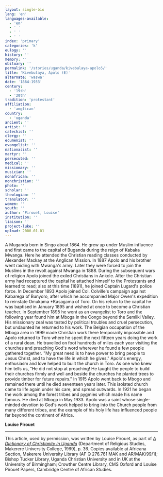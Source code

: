 ```yaml
---
layout: single-bio
lang: 'en'
languages-available:
  - 'en'
  - ' '
  - ' '
  - ' '
index: 'primary'
categories: 'k'
eulogy: ''
history: ''
memory: ''
obituary: ''
permalink: '/stories/uganda/kivebulaya-apolo5/'
title: 'Kivebulaya, Apolo (E)'
alternate: 'waswa'
date: '1864-1933'
century:
  - '19th'
  - '20th'
tradition: 'protestant'
affiliation:
  - 'anglican'
country:
  - 'uganda'
ancient: ''
artist: ''
catechist: ''
clergy: ''
ecumenist: ''
evangelist: ''
nationalist: ''
martyr: ''
persecuted: ''
medical: ''
missionary: ''
musician: ''
nonafrican: ''
nonchristian: ''
photo: ''
scholar: ''
theologian: ''
translator: ''
women: ''
youth: ''
author: 'Pirouet, Louise'
institution: ''
liaison: ''
project-luke: ''
upload: 2000-01-01
---
```




A Muganda born in Singo about 1864. He grew up under Muslim influence and first came to the capital of Buganda during the reign of Kabaka Mwanga. Here he attended the Christian reading classes conducted by Alexander Mackay at the Anglican Mission. In 1887 Apolo and his brother went raiding with Mwanga's army. Later they were forced to join the Muslims in the revolt against Mwanga in 1888. During the subsequent wars of religion Apolo joined the exiled Christians in Ankole. After the Christian army had recaptured the capital he attached himself to the Protestants and learned to read; also at this time (1891), he joined Captain Lugard's police force. In December 1893 Apolo joined Col. Colville's campaign against Kabarega of Bunyoro, after which he accompanied Major Owen's expedition to reinstate Omukama *Kasagama of Toro. On his return to the capital he was baptised in January 1895 and wished at once to become a Christian teacher. In September 1895 he went as an evangelist to Toro and the following year found him at Mboga in the Congo beyond the Semliki  Valley. His missionary zeal was tested by political troubles and cruel persecution, but undaunted he returned to his work. The Belgian occupation of the Mboga area in 1899 made Christian work there temporarily impossible and Apolo returned to Toro where he spent the next fifteen years doing the work of a rural dean. He travelled on foot hundreds of miles each year visiting the churches and preaching God's word wherever he found a few people gathered together. &quot;My great need is to have power to bring people to Jesus Christ, and to have the life in which he gives." Apolo's energy, enthusiasm and love helped to built the church in Toro. As one who knew him tells us, &quot;He did not stop at preaching! He taught the people to build their churches firmly and well and beside the churches he planted trees to provide timber for future repairs." In 1915 Apolo went back to Mbogo and remained there until he died seventeen years later. This isolated church came to life again under his care, and spread outwards. In 1921 he began the work among the forest tribes and pygmies which made his name famous. He died at Mboga in May 1933. Apolo was a saint whose single-minded devotion to God's work helped to bring into the Church people from many different tribes, and the example of his holy life has influenced people far beyond the continent of Africa.

**Louise Pirouet**

---

This article, used by permission, was written by Louise Pirouet, as part of [*A Dictionary of Christianity in Uganda*](pirouet-foreword.html) (Department of Religious Studies, Makerere University College, 1969), p. 36. Copies available at Africana Section, Makerere University Library (AF Q 276.761 MAK and AR/MAK/99/1); Bishop Tucker Library, Uganda Christian University and in UK at the University of Birmingham; Crowther Centre Library, CMS Oxford and Louise Pirouet Papers, Cambridge Centre of African Studies.